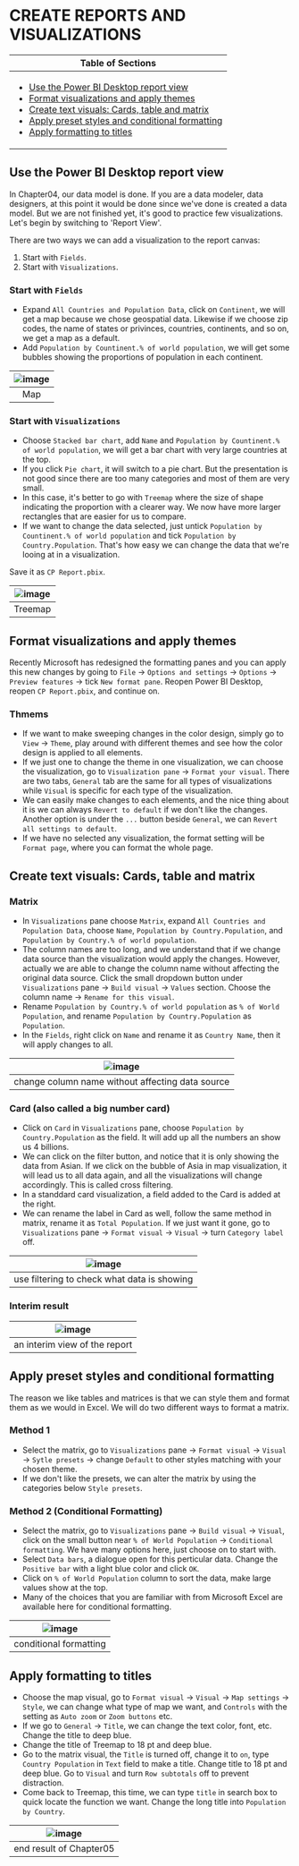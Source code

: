 # CREATE REPORTS AND VISUALIZATIONS

|Table of Sections|
|---|
|<ul><li><a href="https://github.com/JefoGao/Resourse_Power-BI-Desktop/blob/main/Chapter05/README.md#use-the-power-bi-desktop-report-view">Use the Power BI Desktop report view</a></li><li><a href="https://github.com/JefoGao/Resourse_Power-BI-Desktop/blob/main/Chapter05/README.md#format-visualizations-and-apply-themes">Format visualizations and apply themes</a></li><li><a href="https://github.com/JefoGao/Resourse_Power-BI-Desktop/blob/main/Chapter05/README.md#create-text-visuals-cards-table-and-matrix">Create text visuals: Cards, table and matrix</a></li><li><a href="https://github.com/JefoGao/Resourse_Power-BI-Desktop/blob/main/Chapter05/README.md#apply-preset-styles-and-conditional-formatting">Apply preset styles and conditional formatting</a></li><li><a href="https://github.com/JefoGao/Resourse_Power-BI-Desktop/blob/main/Chapter05/README.md#apply-formatting-to-titles">Apply formatting to titles</a></li></ul>|

## Use the Power BI Desktop report view
In Chapter04, our data model is done. If you are a data modeler, data designers, at this point it would be done since we've done is created a data model. But we are not finished yet, it's good to practice few visualizations. Let's begin by switching to 'Report View'.

There are two ways we can add a visualization to the report canvas:
1. Start with `Fields`.
2. Start with `Visualizations`.

### Start with `Fields`
- Expand `All Countries and Population Data`, click on `Continent`, we will get a map because we chose geospatial data. Likewise if we choose zip codes, the name of states or privinces, countries, continents, and so on, we get a map as a default.
- Add `Population by Countinent.% of world population`, we will get some bubbles showing the proportions of population in each continent.

|![image](https://user-images.githubusercontent.com/19381768/225183413-b5de1a5e-767e-45d6-b2d2-8d0310c7abcc.png)|
|:--:|
|Map|

### Start with `Visualizations`
- Choose `Stacked bar chart`, add `Name` and `Population by Countinent.% of world population`, we will get a bar chart with very large countries at the top.
- If you click `Pie chart`, it will switch to a pie chart. But the presentation is not good since there are too many categories and most of them are very small.
- In this case, it's better to go with `Treemap` where the size of shape indicating the proportion with a clearer way. We now have more larger rectangles that are easier for us to compare.
- If we want to change the data selected, just untick `Population by Countinent.% of world population` and tick `Population by Country.Population`. That's how easy we can change the data that we're looing at in a visualization.

Save it as `CP Report.pbix`.

|![image](https://user-images.githubusercontent.com/19381768/225184429-a8d0d06f-ab6e-40d7-94d8-b227203c0eaa.png)|
|:--:|
|Treemap|

## Format visualizations and apply themes

Recently Microsoft has redesigned the formatting panes and you can apply this new changes by going to `File` -> `Options and settings` -> `Options` -> `Preview features` -> tick `New format pane`. Reopen Power BI Desktop, reopen `CP Report.pbix`, and continue on.

### Thmems
- If we want to make sweeping changes in the color design, simply go to `View` -> `Theme`, play around with different themes and see how the color design is applied to all elements.
- If we just one to change the theme in one visualization, we can choose the visualization, go to `Visualization pane` -> `Format your visual`. There are two tabs, `General` tab are the same for all types of visualizations while `Visual` is specific for each type of the visualization. 
- We can easily make changes to each elements, and the nice thing about it is we can always `Revert to default` if we don't like the changes. Another option is under the `...` button beside `General`, we can `Revert all settings to default`.
- If we have no selected any visualization, the format setting will be `Format page`, where you can format the whole page.

## Create text visuals: Cards, table and matrix

### Matrix
- In `Visualizations` pane choose `Matrix`, expand `All Countries and Population Data`, choose `Name`, `Population by Country.Population`, and `Population by Country.% of world population`.
- The column names are too long, and we understand that if we change data source than the visualization would apply the changes. However, actually we are able to change the column name without affecting the original data source. Click the small dropdown button under `Visualizations` pane -> `Build visual` -> `Values` section. Choose the column name -> `Rename for this visual`. 
- Rename `Population by Country.% of world population` as `% of World Population`, and rename `Population by Country.Population` as `Population`.
- In the `Fields`, right click on `Name` and rename it as `Country Name`, then it will apply changes to all.

|![image](https://user-images.githubusercontent.com/19381768/225188517-6e5e1801-6609-4be0-bfa6-f0e562706a49.png)|
|:--:|
|change column name without affecting data source|


### Card (also called a big number card)
- Click on `Card` in `Visualizations` pane, choose `Population by Country.Population` as the field. It will add up all the numbers an show us 4 billions.
- We can click on the filter button, and notice that it is only showing the data from Asian. If we click on the bubble of Asia in map visualization, it will lead us to all data again, and all the visualizations will change accordingly. This is called cross filtering.
- In a standdard card visualization, a field added to the Card is added at the right.
- We can rename the label in Card as well, follow the same method in matrix, rename it as `Total Population`. If we just want it gone, go to `Visualizations` pane -> `Format visual` -> `Visual` -> turn `Category label` off.

|![image](https://user-images.githubusercontent.com/19381768/225190125-9e117648-aa9f-4f3f-bf17-8066bef9ed31.png)|
|:--:|
|use filtering to check what data is showing|

### Interim result
|![image](https://user-images.githubusercontent.com/19381768/225190909-88a3451f-37c7-482a-ae43-7229677b340e.png)|
|:--:|
|an interim view of the report|

## Apply preset styles and conditional formatting
The reason we like tables and matrices is that we can style them and format them as we would in Excel. We will do two different ways to format a matrix.

### Method 1
- Select the matrix, go to `Visualizations` pane -> `Format visual` -> `Visual` -> `Sytle presets` -> change `Default` to other styles matching with your chosen theme.
- If we don't like the presets, we can alter the matrix by using the categories below `Style presets`.

### Method 2 (Conditional Formatting)
- Select the matrix, go to `Visualizations` pane -> `Build visual` -> `Visual`, click on the small button near `% of World Population` -> `Conditional formatting`. We have many options here, just choose on to start with.
- Select `Data bars`, a dialogue open for this perticular data. Change the `Positive bar` with a light blue color and click `OK`.
- Click on `% of World Population` column to sort the data, make large values show at the top.
- Many of the choices that you are familiar with from Microsoft Excel are available here for conditional formatting.

|![image](https://user-images.githubusercontent.com/19381768/225192651-2b0fa792-ec8e-40bf-a076-9919ab4422ad.png)|
|:--:|
|conditional formatting|

## Apply formatting to titles
- Choose the map visual, go to `Format visual` -> `Visual` -> `Map settings` -> `Style`, we can change what type of map we want, and `Controls` with the setting as `Auto zoom` or `Zoom buttons` etc.
- If we go to `General` -> `Title`, we can change the text color, font, etc. Change the title to deep blue.
- Change the title of Treemap to 18 pt and deep blue.
- Go to the matrix visual, the `Title` is turned off, change it to `on`, type `Country Population` in `Text` field to make a title. Change title to 18 pt and deep blue. Go to `Visual` and turn `Row subtotals` off to prevent distraction.
- Come back to Treemap, this time, we can type `title` in search box to quick locate the function we want. Change the long title into `Population by Country`.

|![image](https://user-images.githubusercontent.com/19381768/225202223-a5e8391c-bf7f-462c-9be5-f63e6d32591f.png)|
|:--:|
|end result of Chapter05|
